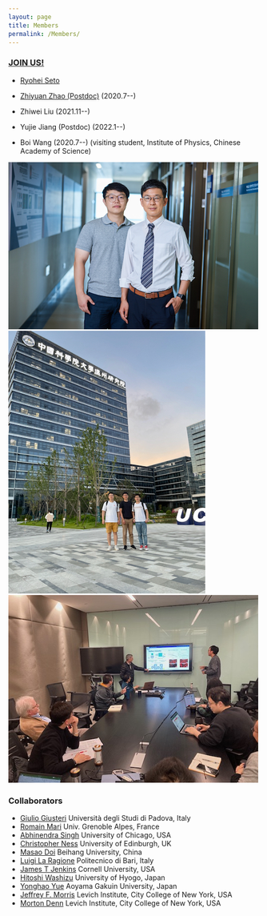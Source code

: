 ```yaml
---
layout: page
title: Members
permalink: /Members/
---
```


### [**JOIN US!**](joinus.md)

- [Ryohei Seto](myprofile.md)

- [Zhiyuan Zhao (Postdoc)](https://www.researchgate.net/profile/Zhiyuan_Zhao11) (2020.7--)

- Zhiwei Liu (2021.11--)

- Yujie Jiang (Postdoc) (2022.1--)

- Boi Wang (2020.7--) (visiting student, Institute of Physics, Chinese Academy of Science)

![group photo1](/assets/img/group_photo1.jpeg)
![group photo2](/assets/img/group_photo2.jpeg)
![Yujie](/assets/img/group_photo4.jpeg)

### Collaborators

- [Giulio Giusteri](https://www.math.unipd.it/~giusteri/) Università degli Studi di Padova, Italy
- [Romain Mari](http://rmari.github.io) Univ. Grenoble Alpes, France
- [Abhinendra Singh](https://scholar.google.com/citations?user=M2IMz3QAAAAJ&hl=nl) University of Chicago, USA
- [Christopher Ness](https://christopherjness.github.io) University of Edinburgh, UK
- [Masao Doi](http://mdoi.jp/index_E.html) Beihang University, China
- [Luigi La Ragione](https://scholar.google.com/citations?user=YiG-vvwAAAAJ&hl=en) Politecnico di Bari, Italy
- [James T Jenkins](https://www.cee.cornell.edu/faculty-directory/james-t-jenkins) Cornell University, USA
- [Hitoshi Washizu](http://washizu.org/lab/index-e.html) University of Hyogo, Japan
- [Yonghao Yue](http://mns.k.u-tokyo.ac.jp/~yonghao/) Aoyama Gakuin University, Japan
- [Jeffrey F. Morris](http://www-levich.engr.ccny.cuny.edu/~jmorris/index.html) Levich Institute, City College of New York, USA
- [Morton Denn](http://www-levich.engr.ccny.cuny.edu/mdcv.htm) Levich Institute, City College of New York, USA


